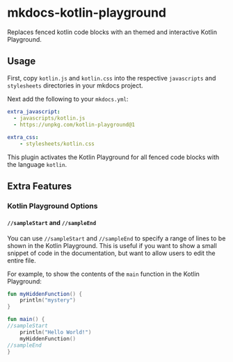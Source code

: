 # mkdocs-kotlin-playground
Replaces fenced kotlin code blocks with an themed and interactive Kotlin Playground.

## Usage
First, copy `kotlin.js` and `kotlin.css` into the respective `javascripts` and `stylesheets` directories in your mkdocs project.

Next add the following to your `mkdocs.yml`:
```yaml
extra_javascript:
  - javascripts/kotlin.js
  - https://unpkg.com/kotlin-playground@1
  
extra_css:
    - stylesheets/kotlin.css
```

This plugin activates the Kotlin Playground for all fenced code blocks with the language `kotlin`.

## Extra Features

### Kotlin Playground Options
#### `//sampleStart` and `//sampleEnd`
You can use `//sampleStart` and `//sampleEnd` to specify a range of lines to be shown in the Kotlin Playground. This is useful if you want to show a small snippet of code in the documentation, but want to allow users to edit the entire file.

For example, to show the contents of the `main` function in the Kotlin Playground:
```kotlin
fun myHiddenFunction() {
    println("mystery")
}

fun main() {
//sampleStart
    println("Hello World!")
    myHiddenFunction()
//sampleEnd
}
```
